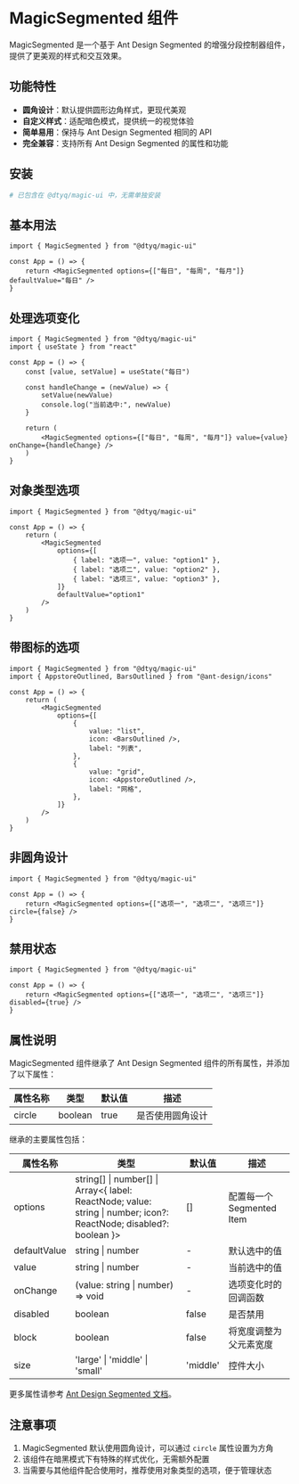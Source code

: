 # MagicSegmented 组件

MagicSegmented 是一个基于 Ant Design Segmented 的增强分段控制器组件，提供了更美观的样式和交互效果。

## 功能特性

-   **圆角设计**：默认提供圆形边角样式，更现代美观
-   **自定义样式**：适配暗色模式，提供统一的视觉体验
-   **简单易用**：保持与 Ant Design Segmented 相同的 API
-   **完全兼容**：支持所有 Ant Design Segmented 的属性和功能

## 安装

```bash
# 已包含在 @dtyq/magic-ui 中，无需单独安装
```

## 基本用法

```tsx
import { MagicSegmented } from "@dtyq/magic-ui"

const App = () => {
	return <MagicSegmented options={["每日", "每周", "每月"]} defaultValue="每日" />
}
```

## 处理选项变化

```tsx
import { MagicSegmented } from "@dtyq/magic-ui"
import { useState } from "react"

const App = () => {
	const [value, setValue] = useState("每日")

	const handleChange = (newValue) => {
		setValue(newValue)
		console.log("当前选中:", newValue)
	}

	return (
		<MagicSegmented options={["每日", "每周", "每月"]} value={value} onChange={handleChange} />
	)
}
```

## 对象类型选项

```tsx
import { MagicSegmented } from "@dtyq/magic-ui"

const App = () => {
	return (
		<MagicSegmented
			options={[
				{ label: "选项一", value: "option1" },
				{ label: "选项二", value: "option2" },
				{ label: "选项三", value: "option3" },
			]}
			defaultValue="option1"
		/>
	)
}
```

## 带图标的选项

```tsx
import { MagicSegmented } from "@dtyq/magic-ui"
import { AppstoreOutlined, BarsOutlined } from "@ant-design/icons"

const App = () => {
	return (
		<MagicSegmented
			options={[
				{
					value: "list",
					icon: <BarsOutlined />,
					label: "列表",
				},
				{
					value: "grid",
					icon: <AppstoreOutlined />,
					label: "网格",
				},
			]}
		/>
	)
}
```

## 非圆角设计

```tsx
import { MagicSegmented } from "@dtyq/magic-ui"

const App = () => {
	return <MagicSegmented options={["选项一", "选项二", "选项三"]} circle={false} />
}
```

## 禁用状态

```tsx
import { MagicSegmented } from "@dtyq/magic-ui"

const App = () => {
	return <MagicSegmented options={["选项一", "选项二", "选项三"]} disabled={true} />
}
```

## 属性说明

MagicSegmented 组件继承了 Ant Design Segmented 组件的所有属性，并添加了以下属性：

| 属性名称 | 类型    | 默认值 | 描述             |
| -------- | ------- | ------ | ---------------- |
| circle   | boolean | true   | 是否使用圆角设计 |

继承的主要属性包括：

| 属性名称     | 类型                                                                                                               | 默认值   | 描述                      |
| ------------ | ------------------------------------------------------------------------------------------------------------------ | -------- | ------------------------- |
| options      | string[] \| number[] \| Array<{ label: ReactNode; value: string \| number; icon?: ReactNode; disabled?: boolean }> | []       | 配置每一个 Segmented Item |
| defaultValue | string \| number                                                                                                   | -        | 默认选中的值              |
| value        | string \| number                                                                                                   | -        | 当前选中的值              |
| onChange     | (value: string \| number) => void                                                                                  | -        | 选项变化时的回调函数      |
| disabled     | boolean                                                                                                            | false    | 是否禁用                  |
| block        | boolean                                                                                                            | false    | 将宽度调整为父元素宽度    |
| size         | 'large' \| 'middle' \| 'small'                                                                                     | 'middle' | 控件大小                  |

更多属性请参考 [Ant Design Segmented 文档](https://ant.design/components/segmented-cn/)。

## 注意事项

1. MagicSegmented 默认使用圆角设计，可以通过 `circle` 属性设置为方角
2. 该组件在暗黑模式下有特殊的样式优化，无需额外配置
3. 当需要与其他组件配合使用时，推荐使用对象类型的选项，便于管理状态
